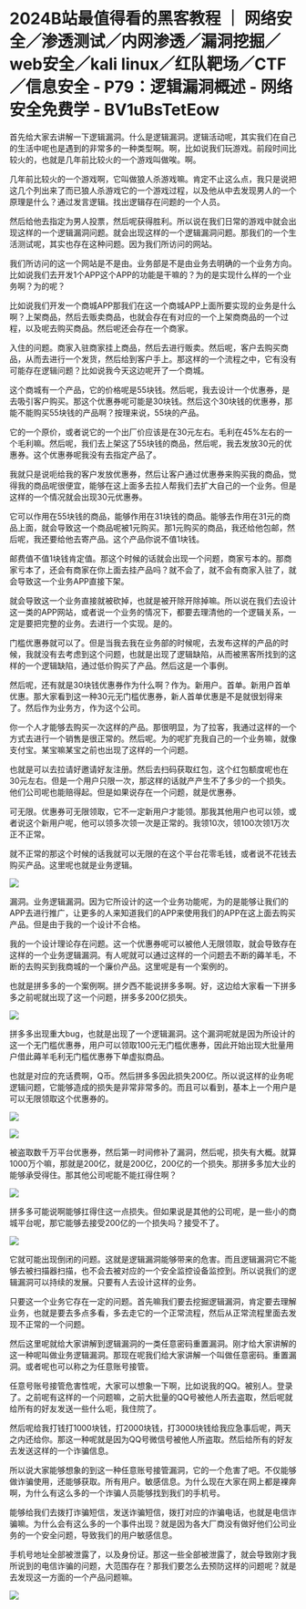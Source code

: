 # 2024B站最值得看的黑客教程 ｜ 网络安全／渗透测试／内网渗透／漏洞挖掘／web安全／kali linux／红队靶场／CTF／信息安全 - P79：逻辑漏洞概述 - 网络安全免费学 - BV1uBsTetEow

首先给大家去讲解一下逻辑漏洞。什么是逻辑漏洞。逻辑活动呢，其实我们在自己的生活中呢也是遇到的非常多的一种类型啊。啊，比如说我们玩游戏。前段时间比较火的，也就是几年前比较火的一个游戏叫做唉。啊。

几年前比较火的一个游戏啊，它叫做狼人杀游戏嘛。肯定不止这么点，我只是说把这几个列出来了而已狼人杀游戏它的一个游戏过程，以及他从中去发现男人的一个原理是什么？通过发言逻辑。找出逻辑存在问题的一个人员。

然后给他去指定为男人投票，然后呢获得胜利。所以说在我们日常的游戏中就会出现这样的一个逻辑漏洞问题。就会出现这样的一个逻辑漏洞问题。那我们的一个生活测试呢，其实也存在这种问题。因为我们所访问的网站。

我们所访问的这一个网站是不是由。业务部是不是由业务去明确的一个业务方向。比如说我们去开发1个APP这个APP的功能是干嘛的？为的是实现什么样的一个业务啊？为的呢？

比如说我们开发一个商城APP那我们在这一个商城APP上面所要实现的业务是什么啊？上架商品，然后去贩卖商品，也就会存在有对应的一个上架商商品的一个过程，以及呢去购买商品。然后呢还会存在一个商家。

入住的问题。商家入驻商家挂上商品，然后去进行贩卖。然后呢，客户去购买商品，从而去进行一个发货，然后给到客户手上。那这样的一个流程之中，它有没有可能存在逻辑问题？比如说我今天这边呢开了一个商城。

这个商城有一个产品，它的价格呢是55块钱。然后呢，我去设计一个优惠券，是去吸引客户购买。那这个优惠券呢可能是30块钱。然后这个30块钱的优惠券，那能不能购买55块钱的产品啊？按理来说，55块的产品。

它的一个原价，或者说它的一个出厂价应该是在30元左右。毛利在45%左右的一个毛利嘛。然后呢，我们去上架这了55块钱的商品，然后呢，我去发放30元的优惠券。这个优惠券呢我没有去指定产品了。

我就只是说呃给我的客户发放优惠券，然后让客户通过优惠券来购买我的商品，觉得我的商品呢很便宜，能够在这上面多去拉人帮我们去扩大自己的一个业务。但是这样的一个情况就会出现30元优惠券。

它可以作用在55块钱的商品，能够作用在31块钱的商品。能够去作用在31元的商品上面，就会导致这一个商品呢被1元购买。那1元购买的商品，我还给他包邮，然后呢，我还要给他去寄产品。这个产品你说不值1块钱。

邮费值不值1块钱肯定值。那这个时候的话就会出现一个问题，商家亏本的。那商家亏本了，还会有商家在你上面去挂产品吗？就不会了，就不会有商家入驻了，就会导致这一个业务APP直接下架。

就会导致这一个业务直接就被砍掉，也就是被开除开除掉嘛。所以说在我们去设计这一类的APP网站，或者说一个业务的情况下，都要去理清他的一个逻辑关系，一定是要把完整的业务。去进行一个实现。是的。

门槛优惠券就可以了。但是当我去我在业务部的时候呢，去发布这样的产品的时候，我就没有去考虑到这个问题，也就是出现了逻辑缺陷，从而被黑客所找到的这样的一个逻辑缺陷，通过低价购买了产品。然后这是一个事例。

然后呢，还有就是30块钱优惠券作为什么啊？作为。新用户。首单。新用户首单优惠。那大家看到这一种30元无门槛优惠券，新人首单优惠是不是就很划得来了。然后作为业务方，作为这个公司。

你一个人才能够去购买一次这样的产品。那很明显，为了拉客，我通过这样的一个方式去进行一个销售是很正常的。然后呢。为的呢扩充我自己的一个业务嘛，就像支付宝。某宝嘛某宝之前也出现了这样的一个问题。

也就是可以去拉请好邀请好友注册。然后去扫码获取红包，这个红包额度呢也在30元左右。但是一个用户只限一次，那这样的话就产产生不了多少的一个损失。他们公司呢也能赔得起。但是如果说存在一个问题，就是优惠券。

可无限。优惠券可无限领取，它不一定新用户才能领。那我其他用户也可以领，或者说这个新用户呢，他可以领多次领一次是正常的。我领10次，领100次领1万次正不正常。

就不正常的那这个时候的话我就可以无限的在这个平台花零毛钱，或者说不花钱去购买产品。这里呢也就是业务逻辑。



![](img/f5f85f428a2f65564516bce56e4614a2_1.png)

漏洞。业务逻辑漏洞。因为它所设计的这一个业务功能呢，为的是能够让我们的APP去进行推广，让更多的人来知道我们的APP来使用我们的APP在这上面去购买产品。但是由于我的一个设计不合格。

我的一个设计理论存在问题。这一个优惠券呢可以被他人无限领取，就会导致存在这样的一个业务逻辑漏洞。有人呢就可以通过这样的一个问题去不断的薅羊毛，不断的去购买到我商城的一个廉价产品。这里呢是有一个案例的。

也就是拼多多的一个案例啊。拼夕西不能说拼多多啊。好，这边给大家看一下拼多多之前呢就出现了这一个问题，拼多多200亿损失。



![](img/f5f85f428a2f65564516bce56e4614a2_3.png)

拼多多出现重大bug，也就是出现了一个逻辑漏洞。这个漏洞呢就是因为所设计的这一个无门槛优惠券，用户可以领取100元无门槛优惠券，因此开始出现大批量用户借此薅羊毛利无门槛优惠券下单虚拟商品。

也就是对应的充话费啊，Q币。然后拼多多因此损失200亿。所以说这样的业务呢逻辑问题，它能够造成的损失是非常非常多的。而且可以看到，基本上一个用户是可以无限领取这个优惠券的。



![](img/f5f85f428a2f65564516bce56e4614a2_5.png)

![](img/f5f85f428a2f65564516bce56e4614a2_6.png)

被盗取数千万平台优惠券，然后第一时间修补了漏洞，然后呢，损失有大概。就算1000万个嘛，那就是200亿，就是200亿，200亿的一个损失。那拼多多加大业的能够承受得住。那其他公司呢能不能扛得住啊？



![](img/f5f85f428a2f65564516bce56e4614a2_8.png)

拼多多可能说啊能够扛得住这一点损失。但如果说是其他的公司呢，是一些小的商城平台呢，那它能够去接受200亿的一个损失吗？接受不了。



![](img/f5f85f428a2f65564516bce56e4614a2_10.png)

它就可能出现倒闭的问题。这就是逻辑漏洞能够带来的危害。而且逻辑漏洞它不能够去被扫描器扫描，也不会去被对应的一个安全监控设备监控到。所以说我们的逻辑漏洞可以持续的发展。只要有人去设计这样的业务。

只要这一个业务它存在一定的问题。首先嘛我们要去挖掘逻辑漏洞，肯定要去理解业务，也就是要去多点多看，多去走它的一个正常流程，然后从正常流程里面去发现不正常的一个问题。

然后这里呢就给大家讲解到逻辑漏洞的一类任意密码重置漏洞。刚才给大家讲解的这一种呢叫做业务逻辑漏洞。那现在呢我们给大家讲解一个叫做任意密码。重置漏洞。或者呢也可以称之为任意账号接管。

任意号账号接管危害性呢，大家可以想象一下啊，比如说我的QQ。被别人。登录了。之前呢有这样的一个问题嘛，之前大批量的QQ号被他人所去盗取，然后呢就给所有的好友发送一些什么呃，我住院了。

然后呢给我打钱打1000块钱，打2000块钱，打3000块钱给我应急事后呢，两天之内还给你。那这一种呢就是因为QQ号微信号被他人所盗取。然后给所有的好友去发送这样的一个诈骗信息。

所以说大家能够想象的到这一种任意账号接管漏洞，它的一个危害了吧。不仅能够做诈骗使用，还能够获取。所有用户。敏感信息。为什么现在大家在网上都是裸奔啊，为什么有这么多的一个诈骗人员能够找到我们的手机号。

能够给我们去拨打诈骗短信，发送诈骗短信，拨打对应的诈骗电话，也就是电信诈骗嘛。为什么会有这么多的一个事件出现？就是因为各大厂商没有做好他们公司业务的一个安全问题，导致我们的用户敏感信息。

手机号地址全部被泄露了，以及身份证。那这一些全部被泄露了，就会导致刚才我所说到的电信诈骗的问题，大范围存在？那我们要怎么去预防这样的问题呢？就是去发现这一方面的一个产品问题嘛。



![](img/f5f85f428a2f65564516bce56e4614a2_12.png)